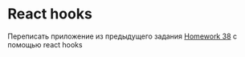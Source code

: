 # React hooks
Переписать приложение из предыдущего задания 
[Homework 38](https://github.com/asimonok/10-js-pro-course/tree/lesson/38/lessons/38) с помощью react hooks